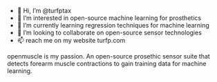 - 👋 Hi, I’m @turfptax
- 👀 I’m interested in open-source machine learning for prosthetics
- 🌱 I’m currently learning regression techniques for machine learning
- 💞️ I’m looking to collaborate on open-source sensor technologies
- 📫 reach me on my website turfp.com

openmuscle is my passion. An open-source prosethic sensor suite that detects forearm muscle contractions to gain training data for machine learning.

<!---
turfptax/turfptax is a ✨ special ✨ repository because its `README.md` (this file) appears on your GitHub profile.
You can click the Preview link to take a look at your changes.
--->
